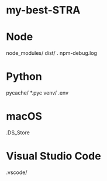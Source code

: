 # my-best-STRA
# Node
node_modules/
dist/
.
npm-debug.log

# Python
pycache/
*.pyc
venv/
.env

# macOS
.DS_Store

# Visual Studio Code
.vscode/
